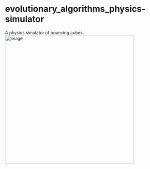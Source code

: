 # evolutionary_algorithms_physics-simulator
A physics simulator of bouncing cubes.
<img width="425" alt="image" src="https://github.com/james-bole-pan/evolutionary_algorithms_physics-simulator/assets/63487762/7ccfddb8-4649-45d9-9299-1664259716de">
